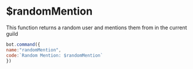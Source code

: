 # $randomMention

This function returns a random user and mentions them from in the current guild

```js
bot.command({
name:"randomMention",
code:`Random Mention: $randomMention`
})
```

